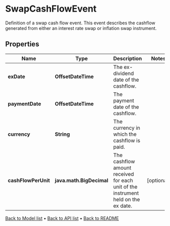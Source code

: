 

# SwapCashFlowEvent

Definition of a swap cash flow event.  This event describes the cashflow generated from either an interest rate swap or inflation swap instrument.

## Properties

| Name | Type | Description | Notes |
|------------ | ------------- | ------------- | -------------|
|**exDate** | **OffsetDateTime** | The ex-dividend date of the cashflow. |  |
|**paymentDate** | **OffsetDateTime** | The payment date of the cashflow. |  |
|**currency** | **String** | The currency in which the cashflow is paid. |  |
|**cashFlowPerUnit** | **java.math.BigDecimal** | The cashflow amount received for each unit of the instrument held on the ex date. |  [optional] |



[Back to Model list](../README.md#documentation-for-models) &#8226; [Back to API list](../README.md#documentation-for-api-endpoints) &#8226; [Back to README](../README.md)


